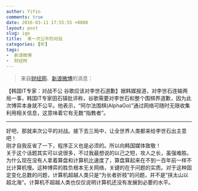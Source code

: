 ```yaml
---
author: YiYin
comments: true
date: 2016-03-11 17:55:55 +0800
layout: post
slug: igo
title:  来一次公平的对战
categories: [听]
tags:
-  新浪微博
-  财经网
---
```


<div class="quote"> <blockquote>
    	来自<a href="http://overseas.caijing.com.cn/20160311/4086179.shtml">财经网</a>、<a href="http://weibo.com/1642088277/DlLW1A300?ref=collection&type=comment#_rnd1457690069962">新浪微博</a>的消息：
    </blockquote>
</div>

【韩国IT专家：对战不公 谷歌应该对李世石道歉】据韩媒报道，对李世石连输两局一事，韩国IT专家田石镇批评称，谷歌需要对李世石和整个围棋界道歉，因为此次博弈本身就不公平。他表示，“阿尔法围棋(AlphaGo)”通过网络可随时无限收集利用相关信息，这意味着它有无数“指教者”。


<hr/>
<div class="commentsonquote">
<div class="yiyin">好吧，那就来次公平的对战。接下去三局中，让全世界人类都来给李世石出主意吧！
</div>
<div class="yiyin">刚才自我反省了一下，程序正义也是必须的。所以向韩国媒体致敬！
</div>
<div class="yiyin">关于这个话题其实可以说很多，不过我最想说的以己之短，攻人之长，虽强难胜。为什么现在没有人拿着算盘和计算机比速度了，算盘算起来在不到一百年前一样不比计算机慢。这种博弈的胜负根本无关网络，关键的在于问题的实质。对于这种固定变化总数的问题，计算机超越人类只是“为长者折枝”的问题，并不是“挟太山以超北海”。计算机不超越人类也仅仅说明计算机还没有发展到必要的水平。</div>
</div>
